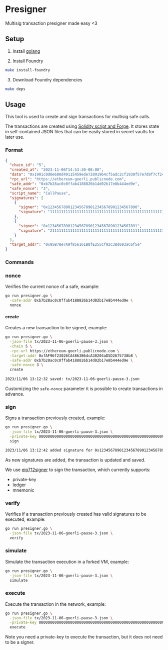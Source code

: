 # Presigner

Multisig transaction presigner made easy <3

## Setup

1. Install [golang](https://golang.org/doc/install)

1. Install Foundry
```bash
make install-foundry
```

3. Download Foundry dependencies
```bash
make deps
```

## Usage

This tool is used to create and sign transactions for multisig safe calls.

The transactions are created using [Solidity script and Forge](https://book.getfoundry.sh/tutorials/solidity-scripting).
It stores state in self-contained JSON files that can be easily stored in secret vaults for later use.

### Format

```json
{
  "chain_id": "5",
  "created_at": "2023-11-06T14:53:30-08:00",
  "data": "0x1901c0d0e680d49115459ede72891964cf5adc2cf1930f57e7d8f7cf2408ed63d6ad81b0007322861e475d3f147da54ca8278d8f2850deaf5c736817f679a65332fc",
  "rpc_url": "https://ethereum-goerli.publicnode.com",
  "safe_addr": "0xb7b28ac0c0ffab4188826b14d02b17e8b444ed9e",
  "safe_nonce": "3",
  "script_name": "CallPause",
  "signatures": [
    {
      "signer": "0x1234567890123456789012345678901234567890",
      "signature": "1111111111111111111111111111111111111111111111111111111111111111111111111111111111111111111111111111111111111111111111111111111111"
    },
    {
      "signer": "0x1234567890123456789012345678901234567891",
      "signature": "2111111111111111111111111111111111111111111111111111111111111111111111111111111111111111111111111111111111111111111111111111111111"
    }
  ],
  "target_addr": "0x95B78e7A9f856161B8fE255Cf92C38d693aC6f5e"
}
  ```

### Commands

### nonce

Verifies the current nonce of a safe, example:

```bash
go run presigner.go \
  -safe-addr 0xb7b28ac0c0ffab4188826b14d02b17e8b444ed9e \
  nonce
```

#### create

Creates a new transaction to be signed, example:

```bash
go run presigner.go \
  -json-file tx/2023-11-06-goerli-pause-3.json \
  -chain 5 \
  -rpc-url https://ethereum-goerli.publicnode.com \
  -target-addr 0xfAF96f23026CA4863B6dcA30204aD5D2675738b8 \
  -safe-addr 0xb7b28ac0c0ffab4188826b14d02b17e8b444ed9e \
  -safe-nonce 3 \
  create
      
2023/11/06 13:12:32 saved: tx/2023-11-06-goerli-pause-3.json
```

Customizing the `safe-nonce` parameter it is possible to create transactions in advance.

### sign

Signs a transaction previously created, example:

```bash
go run presigner.go \
  -json-file tx/2023-11-06-goerli-pause-3.json \
  -private-key 0000000000000000000000000000000000000000000000000000000000000000 \
  sign

2023/11/06 13:12:42 added signature for 0x1234567890123456789012345678901234567890
```

As new signatures are added, the transaction is updated and saved.

We use [eip712signer](https://github.com/base-org/eip712signer) to sign the transaction, which currently supports:
* private-key
* ledger
* mnemonic

### verify

Verifies if a transaction previously created has valid signatures to be executed, example:

```bash
go run presigner.go \
  -json-file tx/2023-11-06-goerli-pause-3.json \
  verify
```

### simulate

Simulate the transaction execution in a forked VM, example:

```bash
go run presigner.go \
  -json-file tx/2023-11-06-goerli-pause-3.json \
  simulate
```

### execute

Execute the transaction in the network, example:

```bash
go run presigner.go \
  -json-file tx/2023-11-06-goerli-pause-3.json \
  -private-key 0000000000000000000000000000000000000000000000000000000000000000 \
  execute
```

Note you need a private-key to execute the transaction, but it does not need to be a signer.